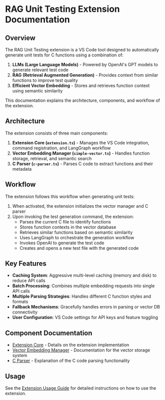 # RAG Unit Testing Extension Documentation

## Overview

The RAG Unit Testing extension is a VS Code tool designed to automatically generate unit tests for C functions using a combination of:

1. **LLMs (Large Language Models)** - Powered by OpenAI's GPT models to generate relevant test code
2. **RAG (Retrieval Augmented Generation)** - Provides context from similar functions to improve test quality
3. **Efficient Vector Embedding** - Stores and retrieves function context using semantic similarity

This documentation explains the architecture, components, and workflow of the extension.

## Architecture

The extension consists of three main components:

1. **Extension Core (`extension.ts`)** - Manages the VS Code integration, command registration, and LangGraph workflow
2. **Vector Embedding Manager (`simple-vector.ts`)** - Handles function storage, retrieval, and semantic search
3. **C Parser (`c-parser.ts`)** - Parses C code to extract functions and their metadata

## Workflow

The extension follows this workflow when generating unit tests:

1. When activated, the extension initializes the vector manager and C parser
2. Upon invoking the test generation command, the extension:
   - Parses the current C file to identify functions
   - Stores function contexts in the vector database
   - Retrieves similar functions based on semantic similarity
   - Uses LangGraph to orchestrate the generation workflow
   - Invokes OpenAI to generate the test code
   - Creates and opens a new test file with the generated code

## Key Features

- **Caching System**: Aggressive multi-level caching (memory and disk) to reduce API calls
- **Batch Processing**: Combines multiple embedding requests into single API calls
- **Multiple Parsing Strategies**: Handles different C function styles and formats
- **Fallback Mechanisms**: Gracefully handles errors in parsing or vector DB connectivity
- **User Configuration**: VS Code settings for API keys and feature toggling

## Component Documentation

- [Extension Core](extension.md) - Details on the extension implementation
- [Vector Embedding Manager](simple-vector.md) - Documentation for the vector storage system
- [C Parser](c-parser.md) - Explanation of the C code parsing functionality

## Usage

See the [Extension Usage Guide](usage.md) for detailed instructions on how to use the extension.

